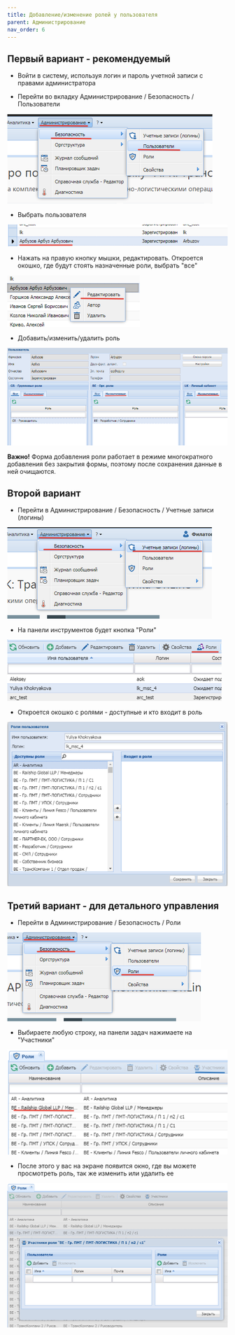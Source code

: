 ```yaml
---
title: Добавление/изменение ролей у пользователя
parent: Администрирование
nav_order: 6
---
```


## Первый вариант - рекомендуемый

- Войти в систему, используя логин и пароль учетной записи с правами администратора

- Перейти во вкладку Администрирование / Безопасность / Пользователи

![](../../assets/images/aroli3.png)

- Выбрать пользователя

![](../../assets/images/aroli.png)

- Нажать на правую кнопку мышки, редактировать. Откроется окошко, где будут стоять назначенные роли, выбрать "все"

![](../../assets/images/aroli1.png)

- Добавить/изменить/удалить роль

![](../../assets/images/aroli2.png)

**Важно!** Форма добавления роли работает в режиме многократного добавления без закрытия формы, поэтому после сохранения данные в ней очищаются.

## Второй вариант

- Перейти в Администрирование / Безопасность / Учетные записи (логины)

![](../../assets/images/aroli4.png)

- На панели инструментов будет кнопка "Роли"

![](../../assets/images/aroli5.png)

- Откроется окошко с ролями - доступные и кто входит в роль

![](../../assets/images/aroli6.png)

## Третий вариант - для детального управления

- Перейти в Администрирование / Безопасность / Роли

![](../../assets/images/aroli7.png)

- Выбираете любую строку, на панели задач нажимаете на "Участники"

![](../../assets/images/aroli8.png)

- После этого у вас на экране появится окно, где вы можете просмотреть роль, так же изменить или удалить ее

![](../../assets/images/aroli9.png)
